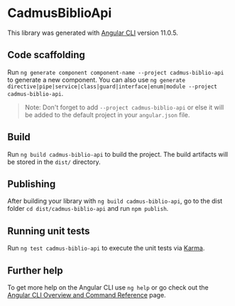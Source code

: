 # CadmusBiblioApi

This library was generated with [Angular CLI](https://github.com/angular/angular-cli) version 11.0.5.

## Code scaffolding

Run `ng generate component component-name --project cadmus-biblio-api` to generate a new component. You can also use `ng generate directive|pipe|service|class|guard|interface|enum|module --project cadmus-biblio-api`.
> Note: Don't forget to add `--project cadmus-biblio-api` or else it will be added to the default project in your `angular.json` file. 

## Build

Run `ng build cadmus-biblio-api` to build the project. The build artifacts will be stored in the `dist/` directory.

## Publishing

After building your library with `ng build cadmus-biblio-api`, go to the dist folder `cd dist/cadmus-biblio-api` and run `npm publish`.

## Running unit tests

Run `ng test cadmus-biblio-api` to execute the unit tests via [Karma](https://karma-runner.github.io).

## Further help

To get more help on the Angular CLI use `ng help` or go check out the [Angular CLI Overview and Command Reference](https://angular.io/cli) page.
